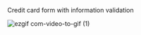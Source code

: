 Credit card form with information validation

![ezgif com-video-to-gif (1)](https://user-images.githubusercontent.com/81413711/235160586-c5e42b6f-d5b5-4277-8759-b210e59711b2.gif)
